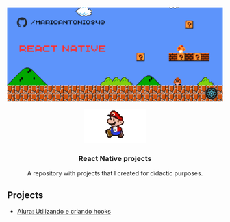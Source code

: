 <!-- PROJECT LOGO -->
<br />

  <a href="">
    
  </a>

  ![Thumbnails GitHub](github/reactNativeThumbnail.png)
  <div align="center">
  <img src="github/mario.gif" alt="Logo" width="auto" height="80">
  <h3 align="center">React Native projects</h3>
    <p align="center">
    A repository with projects that I created for didactic purposes.
  </p>
  </div>


## Projects

- [Alura: Utilizando e criando hooks](https://github.com/Marioantonio340/react-native-projects/tree/develop/utilizando-e-criando-hooks)
